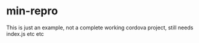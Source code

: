 # min-repro

This is just an example, not a complete working cordova project, still needs index.js etc etc
